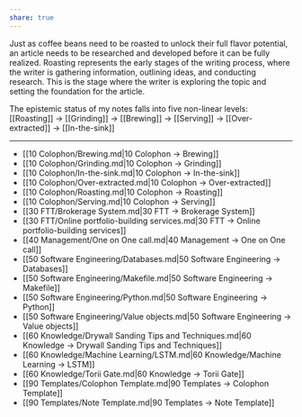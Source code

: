 ```yaml
---
share: true
---
```

Just as coffee beans need to be roasted to unlock their full flavor potential, an article needs to be researched and developed before it can be fully realized. Roasting represents the early stages of the writing process, where the writer is gathering information, outlining ideas, and conducting research. This is the stage where the writer is exploring the topic and setting the foundation for the article.

The epistemic status of my notes falls into five non-linear levels: [[Roasting]] -> [[Grinding]] -> [[Brewing]] -> [[Serving]] -> [[Over-extracted]] -> [[In-the-sink]]

---
- [[10 Colophon/Brewing.md|10 Colophon → Brewing]]
- [[10 Colophon/Grinding.md|10 Colophon → Grinding]]
- [[10 Colophon/In-the-sink.md|10 Colophon → In-the-sink]]
- [[10 Colophon/Over-extracted.md|10 Colophon → Over-extracted]]
- [[10 Colophon/Roasting.md|10 Colophon → Roasting]]
- [[10 Colophon/Serving.md|10 Colophon → Serving]]
- [[30 FTT/Brokerage System.md|30 FTT → Brokerage System]]
- [[30 FTT/Online portfolio-building services.md|30 FTT → Online portfolio-building services]]
- [[40 Management/One on One call.md|40 Management → One on One call]]
- [[50 Software Engineering/Databases.md|50 Software Engineering → Databases]]
- [[50 Software Engineering/Makefile.md|50 Software Engineering → Makefile]]
- [[50 Software Engineering/Python.md|50 Software Engineering → Python]]
- [[50 Software Engineering/Value objects.md|50 Software Engineering → Value objects]]
- [[60 Knowledge/Drywall Sanding Tips and Techniques.md|60 Knowledge → Drywall Sanding Tips and Techniques]]
- [[60 Knowledge/Machine Learning/LSTM.md|60 Knowledge/Machine Learning → LSTM]]
- [[60 Knowledge/Torii Gate.md|60 Knowledge → Torii Gate]]
- [[90 Templates/Colophon Template.md|90 Templates → Colophon Template]]
- [[90 Templates/Note Template.md|90 Templates → Note Template]]
